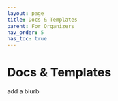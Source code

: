 ```yaml
---
layout: page
title: Docs & Templates
parent: For Organizers
nav_order: 5
has_toc: true
---
```


# Docs & Templates

add a blurb
